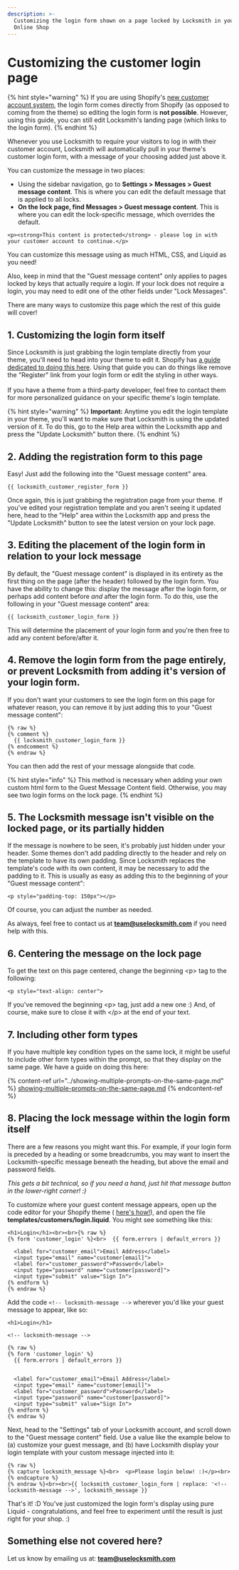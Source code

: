 ```yaml
---
description: >-
  Customizing the login form shown on a page locked by Locksmith in your Shopify
  Online Shop
---
```


# Customizing the customer login page

{% hint style="warning" %}
If you are using Shopify's [new customer account system](https://help.shopify.com/en/manual/customers/customer-accounts/new-customer-accounts), the login form comes directly from Shopify (as opposed to coming from the theme) so editing the login form is **not possible**. However, using this guide, you can still edit Locksmith's landing page (which links to the login form).
{% endhint %}

Whenever you use Locksmith to require your visitors to log in with their customer account, Locksmith will automatically pull in your theme's customer login form, with a message of your choosing added just above it.

You can customize the message in two places:

* Using the sidebar navigation, go to **Settings > Messages > Guest message content**. This is where you can edit the default message that is applied to all locks.
* &#x20;**On the lock page, find Messages > Guest message content**. This is where you can edit the lock-specific message, which overrides the default.

```
<p><strong>This content is protected</strong> - please log in with your customer account to continue.</p>
```

You can customize this message using as much HTML, CSS, and Liquid as you need!

Also, keep in mind that the "Guest message content" only applies to pages locked by keys that actually require a login. If your lock does not require a login, you may need to edit one of the other fields under "Lock Messages".

There are many ways to customize this page which the rest of this guide will cover!

## 1. Customizing the login form itself

Since Locksmith is just grabbing the login template directly from your theme, you'll need to head into your theme to edit it. Shopify has [a guide dedicated to doing this here](https://shopify.dev/docs/storefronts/themes/architecture/templates/customers-login). Using that guide you can do things like remove the "Register" link from your login form or edit the styling in other ways.\
\
If you have a theme from a third-party developer, feel free to contact them for more personalized guidance on your specific theme's login template.

{% hint style="warning" %}
**Important:** Anytime you edit the login template in your theme, you'll want to make sure that Locksmith is using the updated version of it. To do this, go to the Help area within the Locksmith app and press the "Update Locksmith" button there.
{% endhint %}

## 2. Adding the registration form to this page

Easy! Just add the following into the "Guest message content" area.

```
{{ locksmith_customer_register_form }}
```

Once again, this is just grabbing the registration page from your theme. If you've edited your registration template and you aren't seeing it updated here, head to the "Help" area within the Locksmith app and press the "Update Locksmith" button to see the latest version on your lock page.

## 3. Editing the placement of the login form in relation to your lock message&#x20;

By default, the "Guest message content" is displayed in its entirety as the first thing on the page (after the header) followed by the login form. You have the ability to change this: display the message after the login form, or perhaps add content before _and_ after the login form. To do this, use the following in your "Guest message content" area:

```
{{ locksmith_customer_login_form }}
```

This will determine the placement of your login form and you're then free to add any content before/after it.

## 4. Remove the login form from the page entirely, or prevent Locksmith from adding it's version of your login form.

If you don't want your customers to see the login form on this page for whatever reason, you can remove it by just adding this to your "Guest message content":

```
{% raw %}
{% comment %}
  {{ locksmith_customer_login_form }}
{% endcomment %}
{% endraw %}
```

You can then add the rest of your message alongside that code.&#x20;

{% hint style="info" %}
This method is necessary when adding your own custom html form to the Guest Message Content field. Otherwise, you may see two login forms on the lock page.&#x20;
{% endhint %}

## 5. The Locksmith message isn't visible on the locked page, or its partially hidden

If the message is nowhere to be seen, it's probably just hidden under your header. Some themes don't add padding directly to the header and rely on the template to have its own padding. Since Locksmith replaces the template's code with its own content, it may be necessary to add the padding to it. This is usually as easy as adding this to the beginning of your "Guest message content":

```
<p style="padding-top: 150px"></p>
```

Of course, you can adjust the number as needed.

As always, feel free to contact us at **team@uselocksmith.com** if you need help with this.

## 6. Centering the message on the lock page

To get the text on this page centered, change the beginning \<p> tag to the following:

```
<p style="text-align: center">
```

If you've removed the beginning \<p> tag, just add a new one :) And, of course, make sure to close it with \</p> at the end of your text.

## 7. Including other form types

If you have multiple key condition types on the same lock, it might be useful to include other form types within the prompt, so that they display on the same page. We have a guide on doing this here:

{% content-ref url="../showing-multiple-prompts-on-the-same-page.md" %}
[showing-multiple-prompts-on-the-same-page.md](../showing-multiple-prompts-on-the-same-page.md)
{% endcontent-ref %}

## 8. Placing the lock message within the login form itself

There are a few reasons you might want this. For example, if your login form is preceded by a heading or some breadcrumbs, you may want to insert the Locksmith-specific message beneath the heading, but above the email and password fields.

_This gets a bit technical, so if you need a hand, just hit that message button in the lower-right corner! :)_

To customize where your guest content message appears, open up the code editor for your Shopify theme ( [here's how!](https://help.shopify.com/themes/customization#view-the-edit-code-page)), and open the file **templates/customers/login.liquid**. You might see something like this:

```
<h1>Login</h1><br><br>{% raw %}
{% form 'customer_login' %}<br>  {{ form.errors | default_errors }}

  <label for="customer_email">Email Address</label>
  <input type="email" name="customer[email]">
  <label for="customer_password">Password</label>
  <input type="password" name="customer[password]">
  <input type="submit" value="Sign In">
{% endform %}
{% endraw %}
```

Add the code `<!-- locksmith-message -->` wherever you'd like your guest message to appear, like so:

```
<h1>Login</h1>

<!-- locksmith-message -->

{% raw %}
{% form 'customer_login' %}
  {{ form.errors | default_errors }}


  <label for="customer_email">Email Address</label>
  <input type="email" name="customer[email]">
  <label for="customer_password">Password</label>
  <input type="password" name="customer[password]">
  <input type="submit" value="Sign In">
{% endform %}
{% endraw %}
```

Next, head to the "Settings" tab of your Locksmith account, and scroll down to the "Guest message content" field. Use a value like the example below to (a) customize your guest message, and (b) have Locksmith display your login template with your custom message injected into it:

```
{% raw %}
{% capture locksmith_message %}<br>  <p>Please login below! :)</p><br>{% endcapture %}
{% endraw %}<br><br>{{ locksmith_customer_login_form | replace: '<!-- locksmith-message -->', locksmith_message }}
```

That's it! :D You've just customized the login form's display using pure Liquid - congratulations, and feel free to experiment until the result is just right for your shop. :)

## Something else not covered here?

Let us know by emailing us at: **team@uselocksmith.com**
